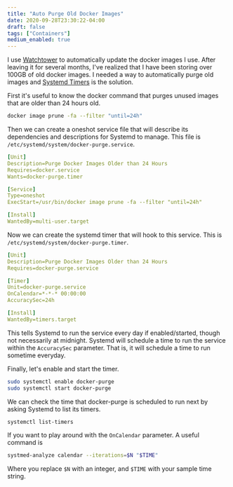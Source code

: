 ```yaml
---
title: "Auto Purge Old Docker Images"
date: 2020-09-28T23:30:22-04:00
draft: false
tags: ["Containers"]
medium_enabled: true
---
```


I use [Watchtower](https://github.com/containrrr/watchtower) to automatically update the docker images I use. After leaving it for several months, I've realized that I have been storing over 100GB of old docker images. I needed a way to automatically purge  old images and [Systemd Timers](https://opensource.com/article/20/7/systemd-timers) is the solution.

First it's useful to know the docker command that purges unused images that are older than 24 hours old.

```bash
docker image prune -fa --filter "until=24h"
```

Then we can create a oneshot service file that will describe its dependencies and descriptions for Systemd to manage. This file is `/etc/systemd/system/docker-purge.service`.

```yml
[Unit]
Description=Purge Docker Images Older than 24 Hours
Requires=docker.service
Wants=docker-purge.timer

[Service]
Type=oneshot
ExecStart=/usr/bin/docker image prune -fa --filter "until=24h"

[Install]
WantedBy=multi-user.target
```

Now we can create the systemd timer that will hook to this service. This is `/etc/systemd/system/docker-purge.timer`.

```yaml
[Unit]
Description=Purge Docker Images Older than 24 Hours
Requires=docker-purge.service

[Timer]
Unit=docker-purge.service
OnCalendar=*-*-* 00:00:00
AccuracySec=24h

[Install]
WantedBy=timers.target
```

This tells Systemd to run the service every day if enabled/started, though not necessarily at midnight. Systemd will schedule a time to run the service within the `AccuracySec` parameter. That is, it will schedule a time to run sometime everyday. 

Finally, let's enable and start the timer.

```bash
sudo systemctl enable docker-purge
sudo systemctl start docker-purge
```

We can check the time that docker-purge is scheduled to run next by asking Systemd to list its timers.

```bash
systemctl list-timers
```

If you want to play around with the `OnCalendar` parameter.  A useful command is

```bash
systmed-analyze calendar --iterations=$N "$TIME"
```

Where you replace `$N` with an integer, and `$TIME` with your sample time string.